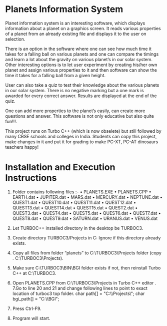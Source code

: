 # Planets Information System

Planet information system is an interesting software, which displays information about a planet on a graphics screen. It reads various properties of a planet from an already existing file and displays it to the user on selection. 

There is an option in the software where one can see how much time it takes for a falling ball on various planets and one can compare the timings and learn a lot about the gravity on various planet’s in our solar system. Other interesting options is to let user experiment by creating his/her own planet and assign various properties to it and then software can show the time it takes for a falling ball from a given height.

User can also take a quiz to test their knowledge about the various planets in our solar system. There is no negative marking but a one mark is awarded for every correct answer. Results are displayed at the end of the quiz.

One can add more properties to the planet’s easily, can create more questions and answer. This software is not only educative but also quite fun!!!.

This project runs on Turbo C++ (which is now obselete) but still followed by many CBSE schools and colleges in India.  Students can copy this project, make changes in it and put it for grading to make PC-XT, PC-AT dinosaurs teachers happy!

# Installation and Execution Instructions
 
1.	Folder contains following files :-
•	PLANETS.EXE
•	PLANETS.CPP
•	EARTH.dat
•	JUPITER.dat
•	MARS.dat
•	MERCURY.dat
•	NEPTUNE.dat
•	QUEST1.dat
•	QUEST10.dat
•	QUEST11.dat
•	QUEST12.dat
•	QUEST13.dat
•	QUEST14.dat
•	QUEST15.dat
•	QUEST2.dat
•	QUEST3.dat
•	QUEST4.dat
•	QUEST5.dat
•	QUEST6.dat
•	QUEST7.dat
•	QUEST8.dat
•	QUEST9.dat
•	SATURN.dat
•	URANUS.dat
•	VENUS.dat

2.	Let TURBOC++ installed directory in the desktop be TURBOC3.
3.	Create directory TURBOC3/Projects in C:  Ignore if this directory already exists.
4.	Copy all files from folder “planets” to C:\TURBOC3\Projects folder (copy *.* C:\TURBOC3\Projects).
5.	Make sure C:\TURBOC3\BIN\BGI folder exists if not, then reinstall Turbo C++ at C:\TURBOC3.
6.	Open PLANETS.CPP from C:\TURBOC3\Projects in Turbo C++ editor .
7.Go to line 20 and 21 and change following lines to point to exact location of     turboc3 top folder.
    char path[] = "C:\\<exact location of turboc3 top folder>\\Projects\\";
    char bgi_path[] = "C:\\<exact location of turboc3 top folder>\\BGI";
8. Press Ctrl-F9.
9. Program will start.
